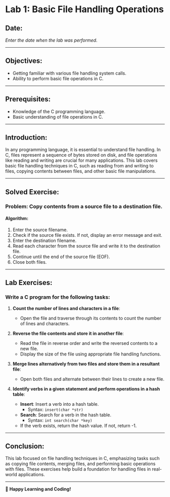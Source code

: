 # **Lab 1: Basic File Handling Operations**

## **Date**:
_Enter the date when the lab was performed._

---

## **Objectives**:
- Getting familiar with various file handling system calls.
- Ability to perform basic file operations in C.

---

## **Prerequisites**:
- Knowledge of the C programming language.
- Basic understanding of file operations in C.

---

## **Introduction**:
In any programming language, it is essential to understand file handling. In C, files represent a sequence of bytes stored on disk, and file operations like reading and writing are crucial for many applications. This lab covers basic file handling techniques in C, such as reading from and writing to files, copying contents between files, and other basic file manipulations.

---

## **Solved Exercise**:

### **Problem**: Copy contents from a source file to a destination file.

#### **Algorithm**:
1. Enter the source filename.
2. Check if the source file exists. If not, display an error message and exit.
3. Enter the destination filename.
4. Read each character from the source file and write it to the destination file.
5. Continue until the end of the source file (EOF).
6. Close both files.

---

## **Lab Exercises**:
### Write a C program for the following tasks:

1. **Count the number of lines and characters in a file**:
   - Open the file and traverse through its contents to count the number of lines and characters.

2. **Reverse the file contents and store it in another file**:
   - Read the file in reverse order and write the reversed contents to a new file.
   - Display the size of the file using appropriate file handling functions.

3. **Merge lines alternatively from two files and store them in a resultant file**:
   - Open both files and alternate between their lines to create a new file.

4. **Identify verbs in a given statement and perform operations in a hash table**:
   - **Insert**: Insert a verb into a hash table.
     - Syntax: `insert(char *str)`
   - **Search**: Search for a verb in the hash table.
     - Syntax: `int search(char *key)`
   - If the verb exists, return the hash value. If not, return -1.

---

## **Conclusion**:
This lab focused on file handling techniques in C, emphasizing tasks such as copying file contents, merging files, and performing basic operations with files. These exercises help build a foundation for handling files in real-world applications.

---

🚀 **Happy Learning and Coding!**
